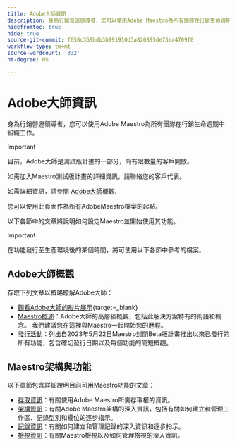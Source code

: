 ```yaml
---
title: Adobe大師資訊
description: 身為行銷營運領導者，您可以使用Adobe Maestro為所有團隊在行銷生命週期中組織工作。 本節中的文章說明如何設定Maestro，以及如何開始將其功能用於行銷活動管理操作。
hidefromtoc: true
hide: true
source-git-commit: f058c369bdb3b991910d3a820895de73ea4709f0
workflow-type: tm+mt
source-wordcount: '332'
ht-degree: 0%

---
```



# Adobe大師資訊

<!--
title: Adobe Maestro 
description: As a marketing operations leader, you can use Adobe Maestro to organize work across the marketing lifecycle for all your teams. The articles in this section describe how you can configure Maestro and how you can start using its capabilities as part of your campaign management operations. 
hidefromtoc: yes
author: Alina
feature: Work Management
role: User, Admin
hide: yes
-->

<!--udpate the metadata with real information when making this avilable in TOC and in the left nav-->

<!--remove the video at open beta or before-->

身為行銷營運領導者，您可以使用Adobe Maestro為所有團隊在行銷生命週期中組織工作。

>[!IMPORTANT]
>
>目前，Adobe大師是測試版計畫的一部分，向有限數量的客戶開放。
>
>如需加入Maestro測試版計畫的詳細資訊，請聯絡您的客戶代表。
>
>如需詳細資訊，請參閱 [Adobe大師概觀](../maestro/maestro-overview.md).

您可以使用此頁面作為所有AdobeMaestro檔案的起點。

以下各節中的文章將說明如何設定Maestro並開始使用其功能。

>[!IMPORTANT]
>
>在功能發行至生產環境後的某個時間，將可使用以下各節中參考的檔案。

## Adobe大師概觀

存取下列文章以概略瞭解Adobe大師：

<!--update the video when we have something better, especially after Open Beta - remove it-->

* [觀看Adobe大師的影片展示](https://video.tv.adobe.com/v/3424253/){target=_blank}
* [Maestro概述](maestro-overview.md)：Adobe大師的高層級概觀，包括此解決方案特有的術語和概念。 我們建議您在這裡與Maestro一起開始您的歷程。
* [發行活動](../maestro/release-activity.md)：列出自2023年5月22日Maestro封閉Beta版計畫推出以來已發行的所有功能，包含確切發行日期以及每個功能的簡短概觀。

## Maestro架構與功能

以下章節包含詳細說明目前可用Maestro功能的文章：

* [存取資訊](../maestro/access/access-information.md)：有關使用Adobe Maestro所需存取權的資訊。
* [架構資訊](../maestro/architecture-and-fields/architecture-and-fields-information.md)：有關Adobe Maestro架構的深入資訊，包括有關如何建立和管理工作區、記錄型別和欄位的逐步指示。
* [記錄資訊](../maestro/records/records-information.md)：有關如何建立和管理記錄的深入資訊和逐步指示。
* [檢視資訊](../maestro/views/views-information.md)：有關Maestro檢視以及如何管理檢視的深入資訊。

